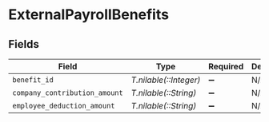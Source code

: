 # ExternalPayrollBenefits


## Fields

| Field                         | Type                          | Required                      | Description                   |
| ----------------------------- | ----------------------------- | ----------------------------- | ----------------------------- |
| `benefit_id`                  | *T.nilable(::Integer)*        | :heavy_minus_sign:            | N/A                           |
| `company_contribution_amount` | *T.nilable(::String)*         | :heavy_minus_sign:            | N/A                           |
| `employee_deduction_amount`   | *T.nilable(::String)*         | :heavy_minus_sign:            | N/A                           |